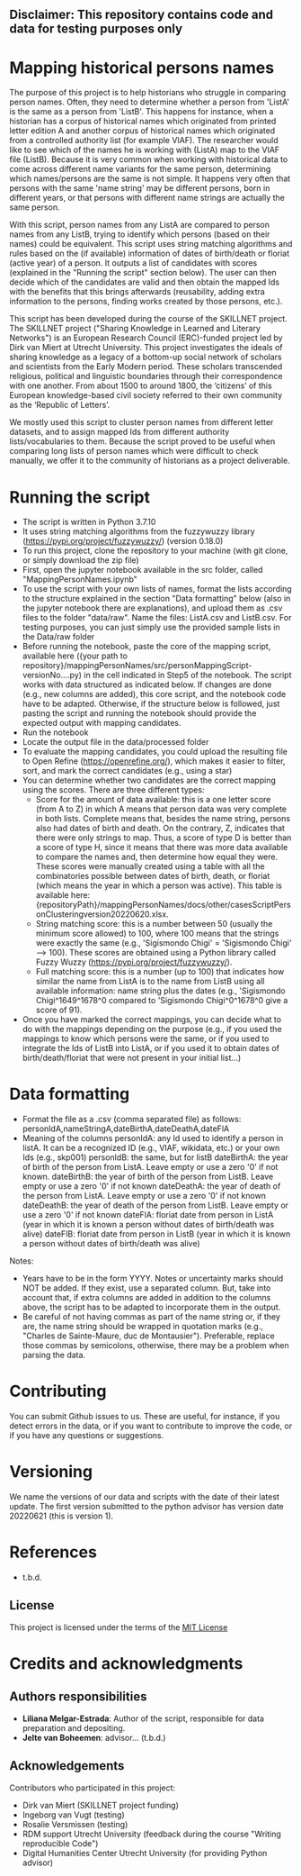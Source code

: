 ## Disclaimer: This repository contains code and data for testing purposes only

# Mapping historical persons names

The purpose of this project is to help historians who struggle in comparing person names. Often, they need to determine whether a person from 'ListA' is the same as a person from 'ListB'. This happens for instance, when a historian has a corpus of historical names which originated from printed letter edition A and another corpus of historical names which originated from a controlled authority list (for example VIAF). The researcher would like to see which of the names he is working with (ListA) map to the VIAF file (ListB). Because it is very common when working with historical data to come across different name variants for the same person, determining which names/persons are the same is not simple. It happens very often that persons with the same 'name string' may be different persons, born in different years, or that persons with different name strings are actually the same person.

With this script, person names from any ListA are compared to person names from any ListB, trying to identify which persons (based on their names) could be equivalent. This script uses string matching algorithms and rules based on the (if available) information of dates of birth/death or floriat (active year) of a person. It outputs a list of candidates with scores (explained in the "Running the script" section below). The user can then decide which of the candidates are valid and then obtain the mapped Ids with the benefits that this brings afterwards (reusability, adding extra information to the persons, finding works created by those persons, etc.).

This script has been developed during the course of the SKILLNET project. The SKILLNET project ("Sharing Knowledge in Learned and Literary Networks") is an European Research Council (ERC)-funded project led by Dirk van Miert at Utrecht University. This project investigates the ideals of sharing knowledge as a legacy of a bottom-up social network of scholars and scientists from the Early Modern period. These scholars transcended religious, political and linguistic boundaries through their correspondence with one another. From about 1500 to around 1800, the ‘citizens’ of this European knowledge-based civil society referred to their own community as the ‘Republic of Letters’. 

We mostly used this script to cluster person names from different letter datasets, and to assign mapped Ids from different authority lists/vocabularies to them. Because the script proved to be useful when comparing long lists of person names which were difficult to check manually, we offer it to the community of historians as a project deliverable.


# Running the script

- The script is written in Python 3.7.10
- It uses string matching algorithms from the fuzzywuzzy library (https://pypi.org/project/fuzzywuzzy/) (version 0.18.0)
- To run this project, clone the repository to your machine (with git clone, or simply download the zip file)
- First, open the jupyter notebook available in the src folder, called "MappingPersonNames.ipynb"
- To use the script with your own lists of names, format the lists according to the structure explained in the section "Data formatting" below (also in the jupyter notebook there are explanations), and upload them as .csv files to the folder "data/raw". Name the files: ListA.csv and ListB.csv. For testing purposes, you can just simply use the provided sample lists in the Data/raw folder
- Before running the notebook, paste the core of the mapping script, available here ({your path to repository}/mappingPersonNames/src/personMappingScript-versionNo....py) in the cell indicated in Step5 of the notebook. The script works with data structured as indicated below. If changes are done (e.g., new columns are added), this core script, and the notebook code have to be adapted. Otherwise, if the structure below is followed, just pasting the script and running the notebook should provide the expected output with mapping candidates.
- Run the notebook
- Locate the output file in the data/processed folder
- To evaluate the mapping candidates, you could upload the resulting file to Open Refine (https://openrefine.org/), which makes it easier to filter, sort, and mark the correct candidates (e.g., using a star)
- You can determine whether two candidates are the correct mapping using the scores. There are three different types:
	- Score for the amount of data available: this is a one letter score (from A to Z) in which A means that person data was very complete in both lists. Complete means that, besides the name string, persons also had dates of birth and death. On the contrary, Z, indicates that there were only strings to map. Thus, a score of type D is better than a score of type H, since it means that there was more data available to compare the names and, then determine how equal they were. These scores were manually created using a table with all the combinatories possible between dates of birth, death, or floriat (which means the year in which a person was active). This table is available here: {repositoryPath}/mappingPersonNames/docs/other/casesScriptPersonClusteringversion20220620.xlsx.
	- String matching score: this is a number between 50 (usually the minimum score allowed) to 100, where 100 means that the strings were exactly the same (e.g., 'Sigismondo Chigi' = 'Sigismondo Chigi' --> 100). These scores are obtained using a Python library called Fuzzy Wuzzy (https://pypi.org/project/fuzzywuzzy/).
	- Full matching score: this is a number (up to 100) that indicates how similar the name from ListA is to the name from ListB using all available information: name string plus the dates (e.g., 'Sigismondo Chigi^1649^1678^0 compared to 'Sigismondo Chigi^0^1678^0 give a score of 91).
- Once you have marked the correct mappings, you can decide what to do with the mappings depending on the purpose (e.g., if you used the mappings to know which persons were the same, or if you used to integrate the Ids of ListB into ListA, or if you used it to obtain dates of birth/death/floriat that were not present in your initial list...)


# Data formatting
- Format the file as a .csv (comma separated file) as follows:
personIdA,nameStringA,dateBirthA,dateDeathA,dateFlA
- Meaning of the columns
personIdA: any Id used to identify a person in listA. It can be a recognized ID (e.g., VIAF, wikidata, etc.) or your own Ids (e.g., skp001)
personIdB: the same, but for listB
dateBirthA: the year of birth of the person from ListA. Leave empty or use a zero '0' if not known. 
dateBirthB: the year of birth of the person from ListB. Leave empty or use a zero '0' if not known
dateDeathA: the year of death of the person from ListA. Leave empty or use a zero '0' if not known
dateDeathB: the year of death of the person from ListB. Leave empty or use a zero '0' if not known
dateFlA: floriat date from person in ListA (year in which it is known a person without dates of birth/death was alive)
dateFlB: floriat date from person in ListB (year in which it is known a person without dates of birth/death was alive)

Notes:
- Years have to be in the form YYYY. Notes or uncertainty marks should NOT be added. If they exist, use a separated column. But, take into account that, if extra columns are added in addition to the columns above, the script has to be adapted to incorporate them in the output.
- Be careful of not having commas as part of the name string or, if they are, the name string should be wrapped in quotation marks (e.g., "Charles de Sainte-Maure, duc de Montausier"). Preferable, replace those commas by semicolons, otherwise, there may be a problem when parsing the data.

# Contributing

You can submit Github issues to us. These are useful, for instance, if you detect errors in the data, or if you want to contribute to improve the code, or if you have any questions or suggestions.

# Versioning

We name the versions of our data and scripts with the date of their latest update. The first version submitted to the python advisor has version date 20220621 (this is version 1).

# References

- t.b.d.

## License

This project is licensed under the terms of the [MIT License](/LICENSE.md)

# Credits and acknowledgments

## Authors responsibilities

- **Liliana Melgar-Estrada**: Author of the script, responsible for data preparation and depositing.
- **Jelte van Boheemen**: advisor... (t.b.d.)

## Acknowledgements 
Contributors who participated in this project:
- Dirk van Miert (SKILLNET project funding)
- Ingeborg van Vugt (testing)
- Rosalie Versmissen (testing)
- RDM support Utrecht University (feedback during the course "Writing reproducible Code")
- Digital Humanities Center Utrecht University (for providing Python advisor)
